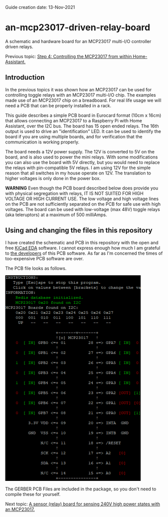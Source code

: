 Guide creation date: 13-Nov-2021

# an-mcp23017-driven-relay-board
A schematic and hardware board for an MCP23017 multi-I/O controller driven relays.

Previous topic: [Step 4: Controlling the MCP23017 from within Home-Assistant.](https://github.com/JurgenVanGorp/MCP23017-multi-I-O-Control-with-Raspberry-Pi-and-Home-Assistant)

## Introduction

In the previous topics it was shown how an MCP23017 can be used for controlling toggle relays with an MCP23017 multi-I/O chip. The examples made use of an MCP23017 chip on a breadboard. For real life usage we will need a PCB that can be properly installed in a rack.

This guide describes a simple PCB board in Eurocard format (10cm x 16cm) that allows connecting an MCP23017 to a Raspberry Pi with Home Assistant, over the I2C bus. The board has 15 open ended relays. The 16th output is used to drive an "identification" LED. It can be used to identify the board if you are using multiple boards, and for verification that the communication is working properly.

The board needs a 12V power supply. The 12V is converted to 5V on the board, and is also used to power the mini relays. With some modifications you can also use the board with 5V directly, but you would need to replace the relays with pin-compatible 5V relays. I am using 12V for the simple reason that all switches in my house operate on 12V. The translation to higher voltages is only done in the power box.

**WARNING** Even though the PCB board described below does provide you with physical segregation with relays, IT IS NOT SUITED FOR HIGH VOLTAGE OR HIGH CURRENT USE. The low voltage and high voltage lines on the PCB are not sufficiently separated on the PCB for safe use with high voltages. The board can be used with low-voltage (max 48V) toggle relays (aka teleruptors) at a maximum of 500 milliAmps.

## Using and changing the files in this repository

I have created the schematic and PCB in this repository with the open and free [KiCad EDA](https://www.kicad.org/) software. I cannot express enough how much I am grateful to [the developers](https://www.kicad.org/about/kicad/) of this PCB software. As far as I'm concerned the times of too-expensive PCB software are over.

The PCB file looks as follows.

![alt text](https://github.com/JurgenVanGorp/MCP23017-multi-IO-control-on-a-Raspberry-Pi-with-I2C/blob/main/mcp23017control/mcp23017monitor.png "Example monitor view.")

The GERBER PCB Files are included in the package, so you don't need to compile these for yourself.







Next topic: [A sensor (relay) board for sensing 240V high power states with an MCP23017.](https://github.com/JurgenVanGorp/an-MCP23017-driven-high-voltage-sensor-board)